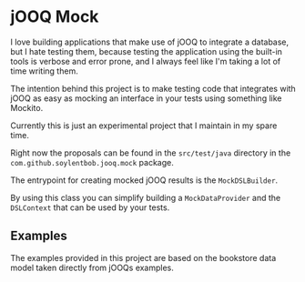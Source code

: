 # jOOQ Mock


I love building applications that make use of jOOQ to integrate a database, but I hate testing them, because testing the application using the built-in tools is verbose and error prone, and I always feel like I'm taking a lot of time writing them.

The intention behind this project is to make testing code that integrates with jOOQ as easy as mocking an interface in your tests using something like Mockito.

Currently this is just an experimental project that I maintain in my spare time.

Right now the proposals can be found in the `src/test/java` directory in the `com.github.soylentbob.jooq.mock` package.

The entrypoint for creating mocked jOOQ results is the `MockDSLBuilder`.

By using this class you can simplify building a `MockDataProvider` and the `DSLContext` that can be used by your tests.

## Examples

The examples provided in this project are based on the bookstore data model taken directly from jOOQs examples.

